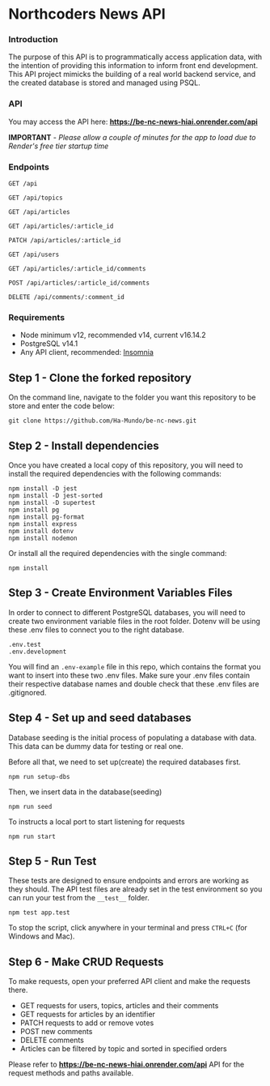 # Northcoders News API

### Introduction

The purpose of this API is to programmatically access application data, with the intention of providing this information to inform front end development. This API project mimicks the building of a real world backend service, and the created database is stored and managed using PSQL.

### API

You may access the API here: **https://be-nc-news-hiai.onrender.com/api**

**IMPORTANT** - *Please allow a couple of minutes for the app to load due to Render's free tier startup time*

### Endpoints

```http
GET /api

GET /api/topics

GET /api/articles

GET /api/articles/:article_id

PATCH /api/articles/:article_id

GET /api/users

GET /api/articles/:article_id/comments

POST /api/articles/:article_id/comments

DELETE /api/comments/:comment_id
```

### Requirements

- Node minimum v12, recommended v14, current v16.14.2
- PostgreSQL v14.1
- Any API client, recommended: [Insomnia](https://insomnia.rest/download)

## Step 1 - Clone the forked repository

On the command line, navigate to the folder you want this repository to be store and enter the code below:

```
git clone https://github.com/Ha-Mundo/be-nc-news.git
```

## Step 2 - Install dependencies

Once you have created a local copy of this repository, you will need to install the required dependencies with the following commands:

```
npm install -D jest
npm install -D jest-sorted
npm install -D supertest
npm install pg
npm install pg-format
npm install express
npm install dotenv
npm install nodemon
```

Or install all the required dependencies with the single command:

```
npm install
```

## Step 3 - Create Environment Variables Files

In order to connect to different PostgreSQL databases, you will need to create two environment variable files in the root folder. Dotenv will be using these .env files to connect you to the right database.

```
.env.test
.env.development
```

You will find an `.env-example` file in this repo, which contains the format you want to insert into these two .env files.
Make sure your .env files contain their respective database names and double check that these .env files are .gitignored.

## Step 4 - Set up and seed databases

Database seeding is the initial process of populating a database with data. This data can be dummy data for testing or real one.

Before all that, we need to set up(create) the required databases first.

```
npm run setup-dbs
```

Then, we insert data in the database(seeding)

```
npm run seed
```

To instructs a local port to start listening for requests

```
npm run start
```

## Step 5 - Run Test

These tests are designed to ensure endpoints and errors are working as they should.
The API test files are already set in the test environment so you can run your test from the `__test__` folder.

```
npm test app.test
```

To stop the script, click anywhere in your terminal and press `CTRL+C` (for Windows and Mac).

## Step 6 - Make CRUD Requests

To make requests, open your preferred API client and make the requests there.

- GET requests for users, topics, articles and their comments
- GET requests for articles by an identifier
- PATCH requests to add or remove votes
- POST new comments
- DELETE comments
- Articles can be filtered by topic and sorted in specified orders

Please refer to **https://be-nc-news-hiai.onrender.com/api** API for the request methods and paths available.
